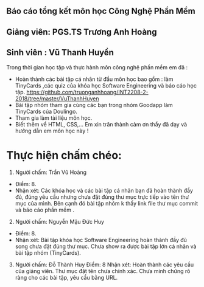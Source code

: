 ## Báo cáo tổng kết môn học Công Nghệ Phần Mềm 
## Giảng viên: PGS.TS Trương Anh Hoàng
## Sinh viên : Vũ Thanh Huyền

Trong thời gian học tập và thực hành môn công nghệ phần mềm em đã :
-	Hoàn thành các bài tập cá nhân từ đầu môn học bao gồm : làm  TinyCards  ,các quiz của khóa học Software Engineering và báo cáo học tập.
https://github.com/truonganhhoang/INT2208-2-2018/tree/master/VuThanhHuyen
-	Bài tập nhóm tham gia cùng các bạn trong nhóm Goodapp làm TinyCards của Doulingo.
-	Tham gia làm tài liệu môn học.
-	Biết thêm về HTML, CSS,…
Em xin trân thành cảm ơn thầy đã dạy và hướng dẫn em môn học này !
# Thực hiện chấm chéo:
 1. Người chấm: Trần Vũ Hoàng
 * Điểm: 8.
 * Nhận xét: Các khóa học và các bài tập cá nhân bạn đã hoàn thành đầy đủ, đúng yêu cầu nhưng chưa đặt đúng thư mục trực tiếp vào tên thư mục của mình. Bên cạnh đó bài tập nhóm k thấy link file thư mục commit và báo cáo phần mềm .
 2. Người chấm: Nguyễn Mậu Đức Huy
 * Điểm: 8.
 * Nhận xét: Bài tập khóa học Software Engineering hoàn thành đầy đủ song chưa đặt đúng thư mục. Chưa show ra được bài tập lớn cá nhân và bài tập nhóm (TinyCards).

3. Người chấm: Đỗ Thành Huy
Điểm: 8
Nhận xét: Hoàn thành các yêu cầu của giảng viên. Thư mục đặt tên chưa chính xác. Chưa minh chứng rõ ràng cho các bài tập, yêu cầu bằng URL.
